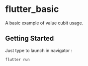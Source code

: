 # flutter_basic

A basic example of value cubit usage.

## Getting Started

Just type to launch in navigator :
```bash
flutter run
```